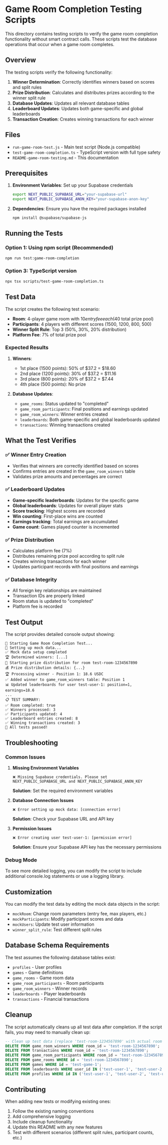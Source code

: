 # Game Room Completion Testing Scripts

This directory contains testing scripts to verify the game room completion functionality without smart contract calls. These scripts test the database operations that occur when a game room completes.

## Overview

The testing scripts verify the following functionality:

1. **Winner Determination**: Correctly identifies winners based on scores and split rules
2. **Prize Distribution**: Calculates and distributes prizes according to the winner split rule
3. **Database Updates**: Updates all relevant database tables
4. **Leaderboard Updates**: Updates both game-specific and global leaderboards
5. **Transaction Creation**: Creates winning transactions for each winner

## Files

- `run-game-room-test.js` - Main test script (Node.js compatible)
- `test-game-room-completion.ts` - TypeScript version with full type safety
- `README-game-room-testing.md` - This documentation

## Prerequisites

1. **Environment Variables**: Set up your Supabase credentials

   ```bash
   export NEXT_PUBLIC_SUPABASE_URL="your-supabase-url"
   export NEXT_PUBLIC_SUPABASE_ANON_KEY="your-supabase-anon-key"
   ```

2. **Dependencies**: Ensure you have the required packages installed
   ```bash
   npm install @supabase/supabase-js
   ```

## Running the Tests

### Option 1: Using npm script (Recommended)

```bash
npm run test:game-room-completion
```

### Option 3: TypeScript version

```bash
npx tsx scripts/test-game-room-completion.ts
```

## Test Data

The script creates the following test scenario:

- **Room**: 4-player game room with $10 entry fee each ($40 total prize pool)
- **Participants**: 4 players with different scores (1500, 1200, 800, 500)
- **Winner Split Rule**: Top 3 (50%, 30%, 20% distribution)
- **Platform Fee**: 7% of total prize pool

### Expected Results

1. **Winners**:

   - 1st place (1500 points): 50% of $37.2 = $18.60
   - 2nd place (1200 points): 30% of $37.2 = $11.16
   - 3rd place (800 points): 20% of $37.2 = $7.44
   - 4th place (500 points): No prize

2. **Database Updates**:
   - `game_rooms`: Status updated to "completed"
   - `game_room_participants`: Final positions and earnings updated
   - `game_room_winners`: Winner entries created
   - `leaderboards`: Both game-specific and global leaderboards updated
   - `transactions`: Winning transactions created

## What the Test Verifies

### ✅ Winner Entry Creation

- Verifies that winners are correctly identified based on scores
- Confirms entries are created in the `game_room_winners` table
- Validates prize amounts and percentages are correct

### ✅ Leaderboard Updates

- **Game-specific leaderboards**: Updates for the specific game
- **Global leaderboards**: Updates for overall player stats
- **Score tracking**: Highest scores are recorded
- **Win counting**: First-place wins are counted
- **Earnings tracking**: Total earnings are accumulated
- **Game count**: Games played counter is incremented

### ✅ Prize Distribution

- Calculates platform fee (7%)
- Distributes remaining prize pool according to split rule
- Creates winning transactions for each winner
- Updates participant records with final positions and earnings

### ✅ Database Integrity

- All foreign key relationships are maintained
- Transaction IDs are properly linked
- Room status is updated to "completed"
- Platform fee is recorded

## Test Output

The script provides detailed console output showing:

```
🚀 Starting Game Room Completion Test...
🔧 Setting up mock data...
✅ Mock data setup completed
🏆 Determined winners: [...]
🎯 Starting prize distribution for room test-room-1234567890
💰 Prize distribution details: {...}
🏆 Processing winner - Position 1: 18.6 USDC
✅ Added winner to game_room_winners table: Position 1
📊 Updated leaderboards for user test-user-1: position=1, earnings=18.6
...
📋 TEST SUMMARY:
✅ Room completed: true
✅ Winners processed: 3
✅ Participants updated: 4
✅ Leaderboard entries created: 8
✅ Winning transactions created: 3
🎉 All tests passed!
```

## Troubleshooting

### Common Issues

1. **Missing Environment Variables**

   ```
   ❌ Missing Supabase credentials. Please set NEXT_PUBLIC_SUPABASE_URL and NEXT_PUBLIC_SUPABASE_ANON_KEY
   ```

   **Solution**: Set the required environment variables

2. **Database Connection Issues**

   ```
   ❌ Error setting up mock data: [connection error]
   ```

   **Solution**: Check your Supabase URL and API key

3. **Permission Issues**
   ```
   ❌ Error creating user test-user-1: [permission error]
   ```
   **Solution**: Ensure your Supabase API key has the necessary permissions

### Debug Mode

To see more detailed logging, you can modify the script to include additional console.log statements or use a logging library.

## Customization

You can modify the test data by editing the mock data objects in the script:

- `mockRoom`: Change room parameters (entry fee, max players, etc.)
- `mockParticipants`: Modify participant scores and data
- `mockUsers`: Update test user information
- `winner_split_rule`: Test different split rules

## Database Schema Requirements

The test assumes the following database tables exist:

- `profiles` - User profiles
- `games` - Game definitions
- `game_rooms` - Game room data
- `game_room_participants` - Room participants
- `game_room_winners` - Winner records
- `leaderboards` - Player leaderboards
- `transactions` - Financial transactions

## Cleanup

The script automatically cleans up all test data after completion. If the script fails, you may need to manually clean up:

```sql
-- Clean up test data (replace 'test-room-1234567890' with actual room ID)
DELETE FROM game_room_winners WHERE room_id = 'test-room-1234567890';
DELETE FROM transactions WHERE room_id = 'test-room-1234567890';
DELETE FROM game_room_participants WHERE room_id = 'test-room-1234567890';
DELETE FROM game_rooms WHERE id = 'test-room-1234567890';
DELETE FROM games WHERE id = 'test-game-1';
DELETE FROM leaderboards WHERE user_id IN ('test-user-1', 'test-user-2', 'test-user-3', 'test-user-4');
DELETE FROM profiles WHERE id IN ('test-user-1', 'test-user-2', 'test-user-3', 'test-user-4');
```

## Contributing

When adding new tests or modifying existing ones:

1. Follow the existing naming conventions
2. Add comprehensive logging
3. Include cleanup functionality
4. Update this README with any new features
5. Test with different scenarios (different split rules, participant counts, etc.)
